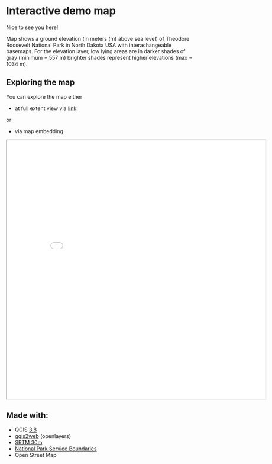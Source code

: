 # Interactive demo map

Nice to see you here!  

Map shows a ground elevation (in meters (m) above sea level) of Theodore Roosevelt National Park in North Dakota USA with interachangeable basemaps. For the elevation layer, low lying areas are in darker shades of gray (minimum = 557 m) brighter shades represent higher elevations (max = 1034 m).


## Exploring the map

You can explore the map either
- at full extent view via [link](map.html)

or
- via map embedding

<iframe src="map.html" height="700" width="700"></iframe>

## Made with:
- QGIS [3.8](https://qgis.org/project/visual-changelogs/visualchangelog38/)
- [qgis2web](https://plugins.qgis.org/planet/tag/colour/) (openlayers)
- [SRTM 30m](https://10.5067/MEaSUREs/SRTM/SRTMIMGM.003)
- [National Park Service Boundaries](https://irma.nps.gov/DataStore/Reference/Profile/2224545?lnv=True)
- Open Street Map
